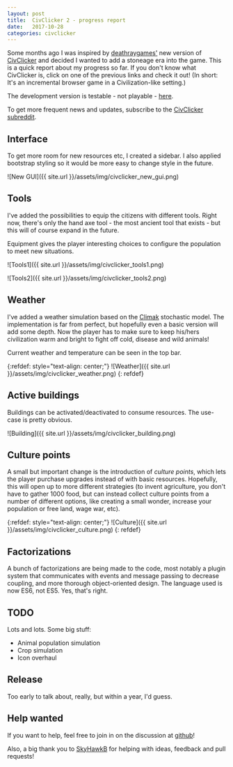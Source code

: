 ```yaml
---
layout: post
title:  CivClicker 2 - progress report
date:   2017-10-28
categories: civclicker
---
```


Some months ago I was inspired by [deathraygames'](http://deathraygames.com/play-online/civ-clicker/) new version of [CivClicker](http://civclicker.sourceforge.net/) and decided I wanted to add a stoneage era into the game. This is a quick report about my progress so far. If you don't know what CivClicker is, click on one of the previous links and check it out! (In short: It's an incremental browser game in a Civilization-like setting.)

The development version is testable - not playable - [here](http://31.24.227.106/civclicker-2/).

To get more frequent news and updates, subscribe to the [CivClicker subreddit](http://reddit.com/r/civclicker).

## Interface

To get more room for new resources etc, I created a sidebar. I also applied bootstrap styling so it would be more easy to change style in the future.

![New GUI]({{ site.url }}/assets/img/civclicker_new_gui.png)

## Tools

I've added the possibilities to equip the citizens with different tools. Right now, there's only the hand axe tool - the most ancient tool that exists - but this will of course expand in the future.

Equipment gives the player interesting choices to configure the population to meet new situations.

![Tools1]({{ site.url }}/assets/img/civclicker_tools1.png)

![Tools2]({{ site.url }}/assets/img/civclicker_tools2.png)

## Weather

I've added a weather simulation based on the [Climak](https://www.researchgate.net/publication/228543743_Climak_A_stochastic_model_for_weather_data_generation) stochastic model. The implementation is far from perfect, but hopefully even a basic version will add some depth. Now the player has to make sure to keep his/hers civilization warm and bright to fight off cold, disease and wild animals!

Current weather and temperature can be seen in the top bar.

{:refdef: style="text-align: center;"}
![Weather]({{ site.url }}/assets/img/civclicker_weather.png)
{: refdef}

## Active buildings

Buildings can be activated/deactivated to consume resources. The use-case is pretty obvious.

![Building]({{ site.url }}/assets/img/civclicker_building.png)

## Culture points

A small but important change is the introduction of _culture points_, which lets the player purchase upgrades instead of with basic resources. Hopefully, this will open up to more different strategies (to invent agriculture, you don't have to gather 1000 food, but can instead collect culture points from a number of different options, like creating a small wonder, increase your population or free land, wage war, etc).

{:refdef: style="text-align: center;"}
![Culture]({{ site.url }}/assets/img/civclicker_culture.png)
{: refdef}

## Factorizations

A bunch of factorizations are being made to the code, most notably a plugin system that communicates with events and message passing to decrease coupling, and more thorough object-oriented design. The language used is now ES6, not ES5. Yes, that's right.

## TODO

Lots and lots. Some big stuff:

* Animal population simulation
* Crop simulation
* Icon overhaul

## Release

Too early to talk about, really, but within a year, I'd guess.

## Help wanted

If you want to help, feel free to join in on the discussion at [github](https://github.com/olleharstedt/civ-clicker)!

Also, a big thank you to [SkyHawkB](https://github.com/SkyHawkB) for helping with ideas, feedback and pull requests!
